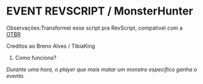 # EVENT REVSCRIPT / MonsterHunter

Observações:Transformei esse script pra RevScript, compativel com a [OTBR](https://github.com/opentibiabr/otservbr-global.git)

Creditos ao Breno Alves / TibiaKing

1. Como funciona?

*Durante uma hora, o player que mais matar um monstro específico ganha o evento.*
